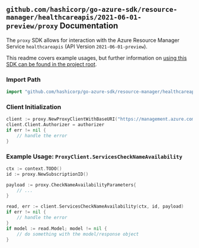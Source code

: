 
## `github.com/hashicorp/go-azure-sdk/resource-manager/healthcareapis/2021-06-01-preview/proxy` Documentation

The `proxy` SDK allows for interaction with the Azure Resource Manager Service `healthcareapis` (API Version `2021-06-01-preview`).

This readme covers example usages, but further information on [using this SDK can be found in the project root](https://github.com/hashicorp/go-azure-sdk/tree/main/docs).

### Import Path

```go
import "github.com/hashicorp/go-azure-sdk/resource-manager/healthcareapis/2021-06-01-preview/proxy"
```


### Client Initialization

```go
client := proxy.NewProxyClientWithBaseURI("https://management.azure.com")
client.Client.Authorizer = authorizer
if err != nil {
	// handle the error
}
```


### Example Usage: `ProxyClient.ServicesCheckNameAvailability`

```go
ctx := context.TODO()
id := proxy.NewSubscriptionID()

payload := proxy.CheckNameAvailabilityParameters{
	// ...
}

read, err := client.ServicesCheckNameAvailability(ctx, id, payload)
if err != nil {
	// handle the error
}
if model := read.Model; model != nil {
	// do something with the model/response object
}
```
